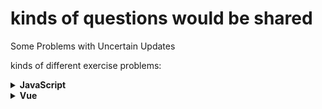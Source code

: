 # kinds of questions would be shared

Some Problems with Uncertain Updates

kinds of different exercise problems:
<details>
<summary><b>JavaScript</b></summary><br/>
* [Foundation](./javascript/Foundation/README.md)
* [Advanced](./javascript/advance/README.md)
</details>

<details>
<summary><b>Vue</b></summary><br/>
* [Vue](./vue/README.md)
</details>
